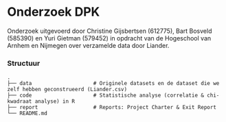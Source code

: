 # Onderzoek DPK
Onderzoek uitgevoerd door Christine Gijsbertsen (612775), Bart Bosveld (585390) en Yuri Gietman (579452) in opdracht van de Hogeschool van Arnhem en Nijmegen  over verzamelde data door Liander.

### Structuur
    .
    ├── data                    # Originele datasets en de dataset die we zelf hebben geconstrueerd (Liander.csv)
    ├── code                    # Statistische analyse (correlatie & chi-kwadraat analyse) in R
    ├── report                  # Reports: Project Charter & Exit Report
    └── README.md
